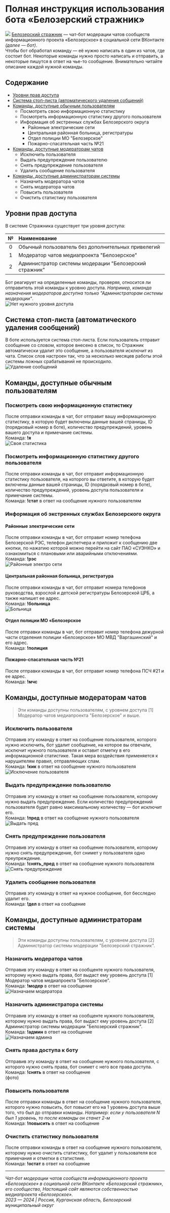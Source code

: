 # Полная инструкция использования бота «Белозерский стражник»
![](вау.jpg)
[Белозерский стражник](https://vk.com/belozer_chat) — чат-бот модерации чатов сообществ информационного проекта «Белозерское» в социальной сети ВКонтакте *(далее — бот)*.  
Чтобы бот обработал команду — её нужно написать в один из чатов, где состоит бот. Некоторые команды нужно просто написать и отправить, а некоторые пишутся в ответ на чье-то сообщение. Внимательно читайте описание каждой нужной команды.
## Содержание
* [Уровни прав доступа](https://belozerskoe45.github.io/strajnik/#уровни-прав-доступа)
* [Система стоп-листа (автоматического удаления собщений)](https://belozerskoe45.github.io/strajnik/#система-стоп-листа-автоматического-удаления-сообщений)
* [Команды, доступные обычным пользователям](https://belozerskoe45.github.io/strajnik/#команды-доступные-обычным-пользователям)
  * Посмотреть свою информационную статистику
  * Посмотреть информационную статистику другого пользователя
  * Информация об экстренных службах Белозерского округа
    * Районные электрические сети
    * Центральная районная больница, регистратуры
    * Отдел полиции МО "Белозерское"
    * Пожарно-спасательная часть №21
* [Команды, доступные модераторам чатов](https://belozerskoe45.github.io/strajnik/#команды-доступные-модераторам-чатов)
  * Исключить пользователя
  * Выдать предупреждение пользователю
  * Снять предупреждение пользователя
  * Удалить сообщение пользователя
* [Команды, доступные администраторам системы](https://belozerskoe45.github.io/strajnik/#команды-доступные-администраторам-системы)
  * Назначить модератора чатов
  * Снять модератора чатов
  * Повысить пользователя
  * Очистить статистику пользователя

## Уровни прав доступа ##
В системе Стражника существует три уровня доступа:

|№|Наименование|     
|:-:|:--|     
|0|Обычный пользователь без дополнительных привелегий|     
|1|Модератор чатов медиапроекта "Белозерское"|    
|2|Администратор системы модерации "Белозерский стражник"|    

Бот реагирует на определенные команды, проверяя, относится ли отправитель этой команды к уровню доступа. *Например, команда назначения модераторов доступна только "Администраторам системы модерации"*.  
![Нет нужного уровня доступа](notdostup.jpg)

## Система стоп-листа (автоматического удаления сообщений)
В боте используется система стоп-листа. Если пользователь отправит сообщение со словом, которое внесено в список, то Стражник автоматически удалит это сообщение, а пользователя исключит из чата.   Список слов настроен так, что за несколько месяцев работы этой системы ложных срабатываний не происходило.  
![Удаление сообщений](video5285206640709093982.gif)

## Команды, доступные обычным пользователям
### Посмотреть свою информационную статистику
После отправки команды в чат, бот отправит вашу информационную статистику, в которую будет включены данные вашей страницы, ID (порядковый номер в боте), количество предупреждений, уровень вашего доступа и примечание системы.  
Команда: **!я**  
![Своя статистика](ya.jpg)

### Посмотреть информационную статистику другого пользователя
После отправки команды в чат, бот отправит информационную статистику пользователя, на которого вы ответите, в которую будет включены данные вашей страницы, ID (порядковый номер в боте), количество предупреждений, уровень доступа пользователя и примечание системы.  
Команда: **!стат** в ответ на сообщение нужного пользователям  

### Информация об экстренных службах Белозерского округа
#### Районные электрические сети
После отправки команды в чат, бот отправит номер телефона Белозерской РЭС, телефон диспетчера и приложит к сообщению две кнопки, по нажатию которой можно перейти на сайт ПАО «СУЭНКО» и ознакомиться с плановыми или аварийными отключениями.  
Команда: **!рэс**   
![Районные электро сети](рэс.jpg)

#### Центральная районная больница, регистратура
После отправки команды в чат, бот отправит номера телефонов руководства, взрослой и детской регистратуры Белозерской ЦРБ, а также напишет ее адрес.  
Команда: **!больница**  
![Больница](больница.jpg)

#### Отдел полиции МО «Белозерское
После отправки команды в чат, бот отправит номер телефона дежурной части отделения полиции «Белозерское» МО МВД "Варгашинский" и его адрес.  
Команда: **!полиция**  

#### Пожарно-спасательная часть №21 
После отправки команды в чат, бот отправит номер телефона ПСЧ #21 и ее адрес.  
Команда: **!мчс**  

## Команды, доступные модераторам чатов
> Эти команды доступны пользователям, с уровнем доступа [1] Модератор чатов медиапроекта "Белозерское" и выше.

### Исключить пользователя
Отправив эту команду в ответ на сообщение пользователя, которого нужно исключить, бот удалит сообщение, на которое вы отвечали, исключит нужного пользователя и оставит отметку в его информационной статистике. Такая мера воздействия применяется к нарушителям правил, отправляющих спам.  
Команда: **!кик** в ответ на сообщение нужного пользователя  
![Исключение пользователя](кикк.jpg)

### Выдать предупреждение пользователю
Отправив эту команду в ответ на сообщение пользователя, которому нужно выдать предупреждение. Если количество предупреждений пользователя будет равно максимальному количеству — бот исключит его.  
Команда: **!пред** в ответ на сообщение нужного пользователя  
![Выдать пред](пред.jpg)

### Снять предупреждение пользователя
Отправив эту команду в ответ на сообщение пользователя, которому нужно снять предупреждение, бот снимет у пользователя одно преупреждение.  
Команда: **!снять_пред** в ответ на сообщение нужного пользователя  
![Снять предупреждение](снять_пред.jpg)

### Удалить сообщение пользователя
Отправив эту команду в ответ на нужное сообщение, бот бесследно удалит его.  
Команда: **!дел** в ответ на сообщение  

## Команды, доступные администраторам системы
> Эти команды доступны пользователям, с уровнем доступа [2] Администратор системы модерации "Белозерский стражник".

### Назначить модератора чатов
Отправив эту команду в ответ на сообщенте нужного пользователя, которому нужно выдать права, бот выдаст ему уровень доступа [1] Модератор чатов медиапроекта "Белозерское".  
Команда: **!модер** в ответ на сообщение  
![Назначаем модератора](moder.jpg)

### Назначить администратора системы
Отправив эту команду в ответ на сообщенте нужного пользователя, которому нужно выдать права, бот выдаст ему уровень доступа [2] Администратор системы модерации "Белозерский стражник".  
Команда: **!админ** в ответ на сообщение  
![Назначаем админа](admin3.jpg)

### Снять права доступа к боту
Отправив эту команду в ответ на сообщение нужного пользователя, с которого нужно снять права, бот снимет с него все права доступа.  
Команда: **!снять** в ответ на сообщение  
(фото)

### Повысить пользователя
После отправки команды в ответ на сообщение нужного пользователя, которого нужно повысить, бот повысит его на 1 уровень доступа выше того, что был до отправки команды. *Например: если у пользователя N был 1 уровень, то после команды он станет 2-м*   
Команда: **!повысить** в ответ на сообщение

### Очистить статистику пользователя
После отправки команды в ответ на сообщение нужного пользователя, которому нужно очистить статистику, бот удалит у пользователя все примечания и отметки в статистике.  
Команда: **!остат** в ответ на сообщение

-----
*Чат-бот модерации чатов сообществ информационного проекта «Белозерское» в социальной сети ВКонтакте «Белозерский стражник», его сообщество, Настоящий сайт являются собственностью медиапроекта «Белозерское».  
2023 — 2024 | Россия, Курганская область, Белозерский муниципальный округ*
